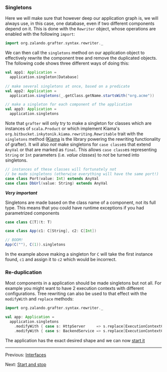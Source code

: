 ### Singletons

Here we will make sure that however deep our application graph is, we will
always use, in this case, one database, even if two different components
depend on it. This is done with the `Rewriter` object, whose operations are
enabled with the following `import`:

```scala
import org.zalando.grafter.syntax.rewriter._
```

We can then call the `singletons` method on our application object to
effectively rewrite the component tree and remove the duplicated objects.
The following code shows three different ways of doing this:

```scala
val app1: Application =
  application.singleton[Database]
  
// make several singletons at once, based on a predicate
val app2: Application =
  application.singletons(_.getClass.getName.startsWith("org.acme"))

// make a singleton for each component of the application
val app3: Application =
  application.singletons
```

Note that `grafter` will only try to make a singleton for classes which are instances of
`scala.Product` or which implement Kiama's `org.bitbucket.inkytonik.kiama.rewriting.Rewritable`
trait with the `singletons` method ([Kiama](https://bitbucket.org/inkytonik/kiama) is the library powering the rewriting functionality of grafter). 
It will also _not_ make singletons for `case class`es that extend `AnyVal` or that are marked as `final`. 
This allows `case class`es representing `String` or `Int` parameters (i.e. _value classes_) to _not_ be turned into singletons.

```scala
// instances of these classes will fortunately not
// be made singletons (otherwise everything will have the same port!)
case class Port(value: Int) extends AnyVal
case class DbUrl(value: String) extends AnyVal
```

***Very important***

Singletons are made based on the class name of a component, not its full type. This means that you
could have runtime exceptions if you had parametrized components

```scala
case class C[T](t: T)

case class App(c1: C[String], c2: C[Int])

// BOOM!
App(C(""), C(1)).singletons
```

In the example above making a singleton for `C` will take the first instance found, `c1` and assign it 
to `c2` which would be incorrect.

### Re-duplication

Most components in a application should be made singletons but not all. For example you might want to have 2 execution
contexts with different configurations. Tree rewriting can also be used to that effect with the `modifyWith` and `replace` methods:
```scala
import org.zalando.grafter.syntax.rewriter._

val app: Application = 
  application.singletons
    .modifyWith { case s: HttpServer     => s.replace[ExecutionContextConfig](cpuExecutionContextConfig)}
    .modifyWith { case s: BackendService => s.replace[ExecutionContextConfig](ioExecutionContextConfig)}
```

The application has the exact desired shape and we can now [start it](start-stop.md)

----
Previous: [Interfaces](interfaces.md)

Next: [Start and stop](start-stop.md)
